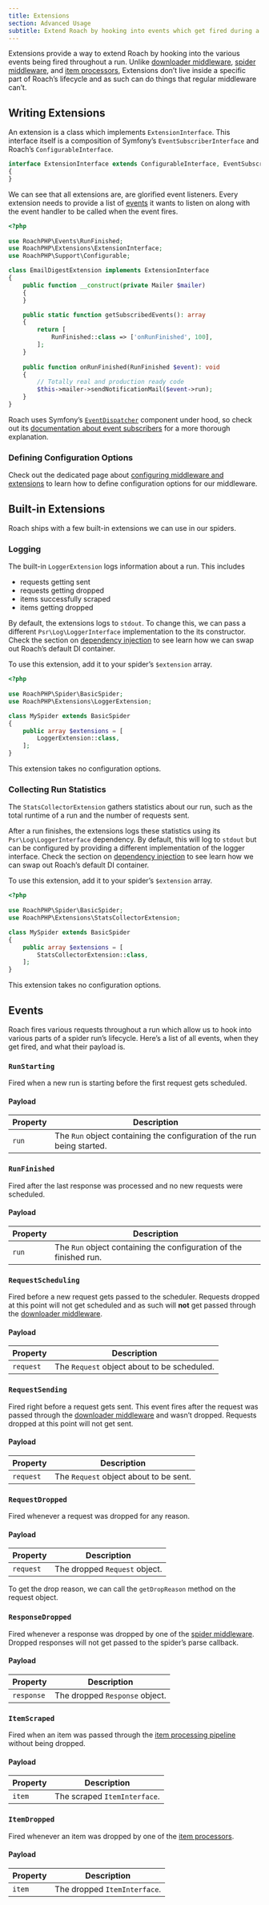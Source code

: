 ```yaml
---
title: Extensions
section: Advanced Usage
subtitle: Extend Roach by hooking into events which get fired during a run
---
```


Extensions provide a way to extend Roach by hooking into the various events being fired throughout a run. Unlike [downloader middleware](/docs/downloader-middleware), [spider middleware](/docs/spider-middleware), and [item processors](/docs/item-processors), Extensions don’t live inside a specific part of Roach’s lifecycle and as such can do things that regular middleware can’t.

## Writing Extensions

An extension is a class which implements `ExtensionInterface`. This interface itself is a composition of Symfony’s `EventSubscriberInterface` and Roach’s `ConfigurableInterface`.

<CodeBlock>

```php
interface ExtensionInterface extends ConfigurableInterface, EventSubscriberInterface
{
}

```

</CodeBlock>

We can see that all extensions are, are glorified event listeners. Every extension needs to provide a list of [events](/docs/extensions#events) it wants to listen on along with the event handler to be called when the event fires.

<CodeBlock>

```php
<?php
    
use RoachPHP\Events\RunFinished;
use RoachPHP\Extensions\ExtensionInterface;
use RoachPHP\Support\Configurable;

class EmailDigestExtension implements ExtensionInterface
{
    public function __construct(private Mailer $mailer)
    {
    }

    public static function getSubscribedEvents(): array
    {
        return [
        	RunFinished::class => ['onRunFinished', 100],  
        ];
    }
    
    public function onRunFinished(RunFinished $event): void
    {
    	// Totally real and production ready code
        $this->mailer->sendNotificationMail($event->run);
    }
}
```

</CodeBlock>

Roach uses Symfony’s [`EventDispatcher`](https://symfony.com/doc/current/components/event_dispatcher.html) component under hood, so check out its [documentation about event subscribers](https://symfony.com/doc/current/components/event_dispatcher.html#using-event-subscribers) for a more thorough explanation.

### Defining Configuration Options

Check out the dedicated page about [configuring middleware and extensions](/docs/configuring-middleware-and-extensions) to learn how to define configuration options for our middleware.

## Built-in Extensions

Roach ships with a few built-in extensions we can use in our spiders.

### Logging

The built-in `LoggerExtension` logs information about a run. This includes

- requests getting sent
- requests getting dropped
- items successfully scraped
- items getting dropped

By default, the extensions logs to `stdout`. To change this, we can pass a different `Psr\Log\LoggerInterface` implementation to the its constructor. Check the section on [dependency injection](/docs/dependency-injection) to see learn how we can swap out Roach’s default DI container.

To use this extension, add it to your spider’s `$extension` array.

<CodeBlock>

```php
<?php
    
use RoachPHP\Spider\BasicSpider;
use RoachPHP\Extensions\LoggerExtension;

class MySpider extends BasicSpider
{
    public array $extensions = [
        LoggerExtension::class,
    ];
}
```

</CodeBlock>

This extension takes no configuration options.

### Collecting Run Statistics

The `StatsCollectorExtension` gathers statistics about our run, such as the total runtime of a run and the number of requests sent. 

After a run finishes, the extensions logs these statistics using its `Psr\Log\LoggerInterface` dependency. By default, this will log to `stdout` but can be configured by providing a different implementation of the logger interface. Check the section on [dependency injection](/docs/dependency-injection) to see learn how we can swap out Roach’s default DI container.

To use this extension, add it to your spider’s `$extension` array.

<CodeBlock>

```php
<?php
    
use RoachPHP\Spider\BasicSpider;
use RoachPHP\Extensions\StatsCollectorExtension;

class MySpider extends BasicSpider
{
    public array $extensions = [
        StatsCollectorExtension::class,
    ];
}
```

</CodeBlock>

This extension takes no configuration options.

## Events

Roach fires various requests throughout a run which allow us to hook into various parts of a spider run’s lifecycle. Here’s  a list of all events, when they get fired, and what their payload is.

### `RunStarting`

Fired when a new run is starting before the first request gets scheduled.

#### Payload

| Property | Description                                                  |
| -------- | ------------------------------------------------------------ |
| `run`    | The `Run` object containing the configuration of the run being started. |

### `RunFinished`

Fired after the last response was processed and no new requests were scheduled.

#### Payload

| Property | Description                                                  |
| -------- | ------------------------------------------------------------ |
| `run`    | The `Run` object containing the configuration of the finished run. |

### `RequestScheduling`

Fired before a new request gets passed to the scheduler. Requests dropped at this point will not get scheduled and as such will **not** get passed through the [downloader middleware](/docs/downloader-middleware).

#### Payload

| Property  | Description                                 |
| --------- | ------------------------------------------- |
| `request` | The `Request` object about to be scheduled. |

### `RequestSending`

Fired right before a request gets sent. This event fires after the request was passed through the [downloader middleware](/docs/downloader-middleware) and wasn’t dropped. Requests dropped at this point will not get sent.

#### Payload

| Property  | Description                            |
| --------- | -------------------------------------- |
| `request` | The `Request` object about to be sent. |

### `RequestDropped`

Fired whenever a request was dropped for any reason.

#### Payload

| Property  | Description                   |
| --------- | ----------------------------- |
| `request` | The dropped `Request` object. |

To get the drop reason, we can call the `getDropReason` method on the request object.

### `ResponseDropped`

Fired whenever a response was dropped by one of the [spider middleware](/docs/spider-middleware). Dropped responses will not get passed to the spider’s parse callback.

#### Payload

| Property   | Description                    |
| ---------- | ------------------------------ |
| `response` | The dropped `Response` object. |

### `ItemScraped`

Fired when an item was passed through the [item processing pipeline](/docs/item-pipeline) without being dropped.

#### Payload

| Property | Description                  |
| -------- | ---------------------------- |
| `item`   | The scraped `ItemInterface`. |

### `ItemDropped`

Fired whenever an item was dropped by one of the [item processors](/docs/item-pipeline#writing-item-processors).

#### Payload

| Property | Description                  |
| -------- | ---------------------------- |
| `item`   | The dropped `ItemInterface`. |


